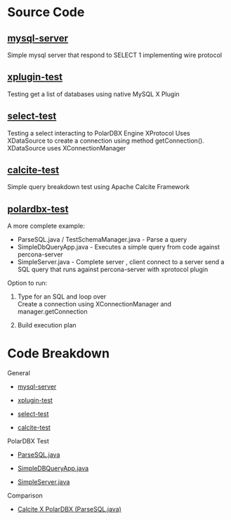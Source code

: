 # Source Code

## [mysql-server](./mysql-server)

Simple mysql server that respond to SELECT 1 implementing wire protocol

## [xplugin-test](./xplugin-test)

Testing get a list of databases using native MySQL X Plugin

## [select-test](./select-test)

Testing a select interacting to PolarDBX Engine XProtocol
Uses XDataSource to create a connection using method getConnection().  
XDataSource uses XConnectionManager

## [calcite-test](./calcite-test)

Simple query breakdown test using Apache Calcite Framework

## [polardbx-test](./polardbx-test)

A more complete example:
- ParseSQL.java / TestSchemaManager.java - Parse a query
- SimpleDbQueryApp.java - Executes a simple query from code against percona-server 
- SimpleServer.java - Complete server , client connect to a server send a SQL query that runs against percona-server with xprotocol plugin

Option to run:

1) Type for an SQL and loop over  
Create a connection using XConnectionManager and manager.getConnection

2) Build execution plan

# Code Breakdown

General

- [mysql-server](./docs/mysql-server.md)

- [xplugin-test](./docs/xplugin-test.md)

- [select-test](./docs/select-test.md)

- [calcite-test](./docs/calcite-test.md)

PolarDBX Test

- [ParseSQL.java](./docs/polardbx-test-parse.md)

- [SimpleDBQueryApp.java](./docs/polardbx-test-db-query.md)

- [SimpleServer.java](./docs/polardbx-test-server.md)

Comparison

- [Calcite X PolarDBX (ParseSQL.java)](./docs/compare-sql.md)